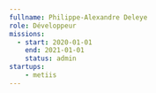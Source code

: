 ```yaml
---
fullname: Philippe-Alexandre Deleye
role: Développeur
missions:
  - start: 2020-01-01
    end: 2021-01-01
    status: admin
startups:
    - metiis
---
```

